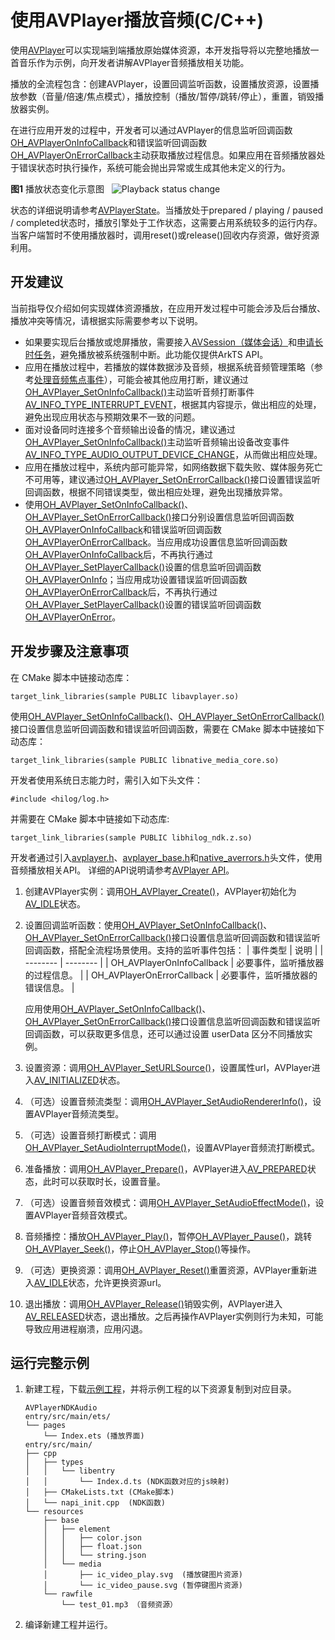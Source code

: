 # 使用AVPlayer播放音频(C/C++)
<!--Kit: Media Kit-->
<!--Subsystem: Multimedia-->
<!--Owner: @xushubo; @chennotfound-->
<!--Designer: @dongyu_dy-->
<!--Tester: @xchaosioda-->
<!--Adviser: @zengyawen-->

使用[AVPlayer](media-kit-intro.md#avplayer)可以实现端到端播放原始媒体资源，本开发指导将以完整地播放一首音乐作为示例，向开发者讲解AVPlayer音频播放相关功能。


播放的全流程包含：创建AVPlayer，设置回调监听函数，设置播放资源，设置播放参数（音量/倍速/焦点模式），播放控制（播放/暂停/跳转/停止），重置，销毁播放器实例。


在进行应用开发的过程中，开发者可以通过AVPlayer的信息监听回调函数[OH_AVPlayerOnInfoCallback](../../reference/apis-media-kit/capi-avplayer-base-h.md#oh_avplayeroninfocallback)和错误监听回调函数[OH_AVPlayerOnErrorCallback](../../reference/apis-media-kit/capi-avplayer-base-h.md#oh_avplayeronerrorcallback)主动获取播放过程信息。如果应用在音频播放器处于错误状态时执行操作，系统可能会抛出异常或生成其他未定义的行为。

**图1** 播放状态变化示意图  
![Playback status change](figures/playback-status-change-ndk.png)

状态的详细说明请参考[AVPlayerState](../../reference/apis-media-kit/capi-avplayer-base-h.md#avplayerstate)。当播放处于prepared / playing / paused / completed状态时，播放引擎处于工作状态，这需要占用系统较多的运行内存。当客户端暂时不使用播放器时，调用reset()或release()回收内存资源，做好资源利用。

## 开发建议

当前指导仅介绍如何实现媒体资源播放，在应用开发过程中可能会涉及后台播放、播放冲突等情况，请根据实际需要参考以下说明。

- 如果要实现后台播放或熄屏播放，需要接入[AVSession（媒体会话）](../avsession/avsession-access-scene.md)和[申请长时任务](../../task-management/continuous-task.md)，避免播放被系统强制中断。此功能仅提供ArkTS API。
- 应用在播放过程中，若播放的媒体数据涉及音频，根据系统音频管理策略（参考[处理音频焦点事件](../audio/audio-playback-concurrency.md)），可能会被其他应用打断，建议通过[OH_AVPlayer_SetOnInfoCallback()](../../reference/apis-media-kit/capi-avplayer-h.md#oh_avplayer_setoninfocallback)主动监听音频打断事件[AV_INFO_TYPE_INTERRUPT_EVENT](../../reference/apis-media-kit/capi-avplayer-base-h.md#avplayeroninfotype)，根据其内容提示，做出相应的处理，避免出现应用状态与预期效果不一致的问题。
- 面对设备同时连接多个音频输出设备的情况，建议通过[OH_AVPlayer_SetOnInfoCallback()](../../reference/apis-media-kit/capi-avplayer-h.md#oh_avplayer_setoninfocallback)主动监听音频输出设备改变事件[AV_INFO_TYPE_AUDIO_OUTPUT_DEVICE_CHANGE](../../reference/apis-media-kit/capi-avplayer-base-h.md#avplayeroninfotype)，从而做出相应处理。
- 应用在播放过程中，系统内部可能异常，如网络数据下载失败、媒体服务死亡不可用等，建议通过[OH_AVPlayer_SetOnErrorCallback()](../../reference/apis-media-kit/capi-avplayer-h.md#oh_avplayer_setonerrorcallback)接口设置错误监听回调函数，根据不同错误类型，做出相应处理，避免出现播放异常。
- 使用[OH_AVPlayer_SetOnInfoCallback()](../../reference/apis-media-kit/capi-avplayer-h.md#oh_avplayer_setoninfocallback)、[OH_AVPlayer_SetOnErrorCallback()](../../reference/apis-media-kit/capi-avplayer-h.md#oh_avplayer_setonerrorcallback)接口分别设置信息监听回调函数[OH_AVPlayerOnInfoCallback](../../reference/apis-media-kit/capi-avplayer-base-h.md#oh_avplayeroninfocallback)和错误监听回调函数[OH_AVPlayerOnErrorCallback](../../reference/apis-media-kit/capi-avplayer-base-h.md#oh_avplayeronerrorcallback)。当应用成功设置信息监听回调函数[OH_AVPlayerOnInfoCallback](../../reference/apis-media-kit/capi-avplayer-base-h.md#oh_avplayeroninfocallback)后，不再执行通过[OH_AVPlayer_SetPlayerCallback()](../../reference/apis-media-kit/capi-avplayer-h.md#oh_avplayer_setplayercallback)设置的信息监听回调函数[OH_AVPlayerOnInfo](../../reference/apis-media-kit/capi-avplayer-base-h.md#oh_avplayeroninfo)；当应用成功设置错误监听回调函数[OH_AVPlayerOnErrorCallback](../../reference/apis-media-kit/capi-avplayer-base-h.md#oh_avplayeronerrorcallback)后，不再执行通过[OH_AVPlayer_SetPlayerCallback()](../../reference/apis-media-kit/capi-avplayer-h.md#oh_avplayer_setplayercallback)设置的错误监听回调函数[OH_AVPlayerOnError](../../reference/apis-media-kit/capi-avplayer-base-h.md#oh_avplayeronerror)。

## 开发步骤及注意事项
在 CMake 脚本中链接动态库：
```
target_link_libraries(sample PUBLIC libavplayer.so)
```

使用[OH_AVPlayer_SetOnInfoCallback()](../../reference/apis-media-kit/capi-avplayer-h.md#oh_avplayer_setoninfocallback)、[OH_AVPlayer_SetOnErrorCallback()](../../reference/apis-media-kit/capi-avplayer-h.md#oh_avplayer_setonerrorcallback)接口设置信息监听回调函数和错误监听回调函数，需要在 CMake 脚本中链接如下动态库：
```
target_link_libraries(sample PUBLIC libnative_media_core.so)
```

开发者使用系统日志能力时，需引入如下头文件：
```
#include <hilog/log.h>
```

并需要在 CMake 脚本中链接如下动态库:
```
target_link_libraries(sample PUBLIC libhilog_ndk.z.so)
```

开发者通过引入[avplayer.h](../../reference/apis-media-kit/capi-avplayer-h.md)、[avplayer_base.h](../../reference/apis-media-kit/capi-avplayer-base-h.md)和[native_averrors.h](../../reference/apis-avcodec-kit/native__averrors_8h.md)头文件，使用音频播放相关API。
详细的API说明请参考[AVPlayer API](../../reference/apis-media-kit/capi-avplayer.md)。

1. 创建AVPlayer实例：调用[OH_AVPlayer_Create()](../../reference/apis-media-kit/capi-avplayer-h.md#oh_avplayer_create)，AVPlayer初始化为[AV_IDLE](../../reference/apis-media-kit/capi-avplayer-base-h.md#avplayerstate)状态。

2. 设置回调监听函数：使用[OH_AVPlayer_SetOnInfoCallback()](../../reference/apis-media-kit/capi-avplayer-h.md#oh_avplayer_setoninfocallback)、[OH_AVPlayer_SetOnErrorCallback()](../../reference/apis-media-kit/capi-avplayer-h.md#oh_avplayer_setonerrorcallback)接口设置信息监听回调函数和错误监听回调函数，搭配全流程场景使用。支持的监听事件包括：
   | 事件类型 | 说明 |
   | -------- | -------- |
   | OH_AVPlayerOnInfoCallback | 必要事件，监听播放器的过程信息。 |
   | OH_AVPlayerOnErrorCallback | 必要事件，监听播放器的错误信息。 |

    应用使用[OH_AVPlayer_SetOnInfoCallback()](../../reference/apis-media-kit/capi-avplayer-h.md#oh_avplayer_setoninfocallback)、[OH_AVPlayer_SetOnErrorCallback()](../../reference/apis-media-kit/capi-avplayer-h.md#oh_avplayer_setonerrorcallback)接口设置信息监听回调函数和错误监听回调函数，可以获取更多信息，还可以通过设置 userData 区分不同播放实例。

3. 设置资源：调用[OH_AVPlayer_SetURLSource()](../../reference/apis-media-kit/capi-avplayer-h.md#oh_avplayer_seturlsource)，设置属性url，AVPlayer进入[AV_INITIALIZED](../../reference/apis-media-kit/capi-avplayer-base-h.md#avplayerstate)状态。

4. （可选）设置音频流类型：调用[OH_AVPlayer_SetAudioRendererInfo()](../../reference/apis-media-kit/capi-avplayer-h.md#oh_avplayer_setaudiorendererinfo)，设置AVPlayer音频流类型。

5. （可选）设置音频打断模式：调用[OH_AVPlayer_SetAudioInterruptMode()](../../reference/apis-media-kit/capi-avplayer-h.md#oh_avplayer_setaudiointerruptmode)，设置AVPlayer音频流打断模式。

6. 准备播放：调用[OH_AVPlayer_Prepare()](../../reference/apis-media-kit/capi-avplayer-h.md#oh_avplayer_prepare)，AVPlayer进入[AV_PREPARED](../../reference/apis-media-kit/capi-avplayer-base-h.md#avplayerstate)状态，此时可以获取时长，设置音量。

7. （可选）设置音频音效模式：调用[OH_AVPlayer_SetAudioEffectMode()](../../reference/apis-media-kit/capi-avplayer-h.md#oh_avplayer_setaudioeffectmode)，设置AVPlayer音频音效模式。

8. 音频播控：播放[OH_AVPlayer_Play()](../../reference/apis-media-kit/capi-avplayer-h.md#oh_avplayer_play)，暂停[OH_AVPlayer_Pause()](../../reference/apis-media-kit/capi-avplayer-h.md#oh_avplayer_pause)，跳转[OH_AVPlayer_Seek()](../../reference/apis-media-kit/capi-avplayer-h.md#oh_avplayer_seek)，停止[OH_AVPlayer_Stop()](../../reference/apis-media-kit/capi-avplayer-h.md#oh_avplayer_stop)等操作。

9. （可选）更换资源：调用[OH_AVPlayer_Reset()](../../reference/apis-media-kit/capi-avplayer-h.md#oh_avplayer_reset)重置资源，AVPlayer重新进入[AV_IDLE](../../reference/apis-media-kit/capi-avplayer-base-h.md#avplayerstate)状态，允许更换资源url。

10. 退出播放：调用[OH_AVPlayer_Release()](../../reference/apis-media-kit/capi-avplayer-h.md#oh_avplayer_release)销毁实例，AVPlayer进入[AV_RELEASED](../../reference/apis-media-kit/capi-avplayer-base-h.md#avplayerstate)状态，退出播放。之后再操作AVPlayer实例则行为未知，可能导致应用进程崩溃，应用闪退。

## 运行完整示例

1. 新建工程，下载[示例工程](https://gitcode.com/openharmony/applications_app_samples/tree/master/code/DocsSample/Media/AVPlayer/AVPlayerNDKAudio)，并将示例工程的以下资源复制到对应目录。
    ```
    AVPlayerNDKAudio
    entry/src/main/ets/
    └── pages
        └── Index.ets (播放界面)
    entry/src/main/
    ├── cpp
    │   ├── types
    │   │   └── libentry
    │   │       └── Index.d.ts (NDK函数对应的js映射)
    │   ├── CMakeLists.txt (CMake脚本)
    │   └── napi_init.cpp  (NDK函数)
    └── resources
        ├── base
        │   ├── element
        │   │   ├── color.json
        │   │   ├── float.json
        │   │   └── string.json
        │   └── media
        │       ├── ic_video_play.svg  (播放键图片资源)
        │       └── ic_video_pause.svg (暂停键图片资源)
        └── rawfile
            └── test_01.mp3 （音频资源）
    ```
2. 编译新建工程并运行。
